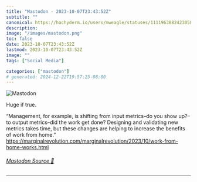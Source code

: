 ```yaml
---
title: "Mastodon - 2023-10-07T23:43:52Z"
subtitle: ""
canonical: https://hachyderm.io/users/mweagle/statuses/111196388242305832
description:
image: "/images/mastodon.png"
toc: false
date: 2023-10-07T23:43:52Z
lastmod: 2023-10-07T23:43:52Z
image: ""
tags: ["Social Media"]

categories: ["mastodon"]
# generated: 2024-12-22T19:57:25-08:00
---
```

![Mastodon](/images/mastodon.png)

<p>Huge if true. </p><p>“Management, for example, is shifting from input metrics–do you show up?–to output metrics–did the work get done? Designing and validating new metrics takes time, but these changes are helping to increase the benefits of work from home.”<br /><a href="https://marginalrevolution.com/marginalrevolution/2023/10/work-from-home-works.html" target="_blank" rel="nofollow noopener noreferrer" translate="no"><span class="invisible">https://</span><span class="ellipsis">marginalrevolution.com/margina</span><span class="invisible">lrevolution/2023/10/work-from-home-works.html</span></a></p>


###### [Mastodon Source 🐘](https://hachyderm.io/@mweagle/111196388242305832)

___
